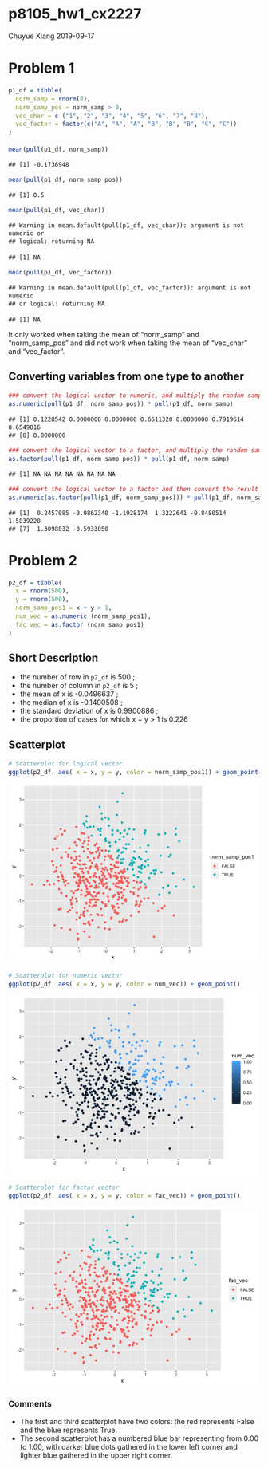 p8105\_hw1\_cx2227
================
Chuyue Xiang
2019-09-17

# Problem 1

``` r
p1_df = tibble(
  norm_samp = rnorm(8),
  norm_samp_pos = norm_samp > 0,
  vec_char = c ("1", "2", "3", "4", "5", "6", "7", "8"),
  vec_factor = factor(c("A", "A", "A", "B", "B", "B", "C", "C"))
)

mean(pull(p1_df, norm_samp))
```

    ## [1] -0.1736948

``` r
mean(pull(p1_df, norm_samp_pos))
```

    ## [1] 0.5

``` r
mean(pull(p1_df, vec_char))
```

    ## Warning in mean.default(pull(p1_df, vec_char)): argument is not numeric or
    ## logical: returning NA

    ## [1] NA

``` r
mean(pull(p1_df, vec_factor))
```

    ## Warning in mean.default(pull(p1_df, vec_factor)): argument is not numeric
    ## or logical: returning NA

    ## [1] NA

It only worked when taking the mean of “norm\_samp” and
“norm\_samp\_pos” and did not work when taking the mean of
“vec\_char” and
“vec\_factor”.

## Converting variables from one type to another

``` r
### convert the logical vector to numeric, and multiply the random sample by the result
as.numeric(pull(p1_df, norm_samp_pos)) * pull(p1_df, norm_samp)
```

    ## [1] 0.1228542 0.0000000 0.0000000 0.6611320 0.0000000 0.7919614 0.6549016
    ## [8] 0.0000000

``` r
### convert the logical vector to a factor, and multiply the random sample by the result
as.factor(pull(p1_df, norm_samp_pos)) * pull(p1_df, norm_samp)
```

    ## [1] NA NA NA NA NA NA NA NA

``` r
### convert the logical vector to a factor and then convert the result to numeric, and multiply the random sample by the result
as.numeric(as.factor(pull(p1_df, norm_samp_pos))) * pull(p1_df, norm_samp)
```

    ## [1]  0.2457085 -0.9862340 -1.1928174  1.3222641 -0.8480514  1.5839228
    ## [7]  1.3098032 -0.5933050

# Problem 2

``` r
p2_df = tibble(
  x = rnorm(500),
  y = rnorm(500),
  norm_samp_pos1 = x + y > 1,
  num_vec = as.numeric (norm_samp_pos1),
  fac_vec = as.factor (norm_samp_pos1)
)
```

## Short Description

  - the number of row in `p2_df` is 500 ;
  - the number of column in `p2_df` is 5 ;
  - the mean of x is -0.0496637 ;
  - the median of x is -0.1400508 ;
  - the standard deviation of x is 0.9900886 ;
  - the proportion of cases for which x + y \> 1 is 0.226

## Scatterplot

``` r
# Scatterplot for logical vector
ggplot(p2_df, aes( x = x, y = y, color = norm_samp_pos1)) + geom_point()
```

![](hw1_rmd_files/figure-gfm/unnamed-chunk-2-1.png)<!-- -->

``` r
# Scatterplot for numeric vector
ggplot(p2_df, aes( x = x, y = y, color = num_vec)) + geom_point()
```

![](hw1_rmd_files/figure-gfm/unnamed-chunk-2-2.png)<!-- -->

``` r
# Scatterplot for factor vector
ggplot(p2_df, aes( x = x, y = y, color = fac_vec)) + geom_point()
```

![](hw1_rmd_files/figure-gfm/unnamed-chunk-2-3.png)<!-- -->

### Comments

  - The first and third scatterplot have two colors: the red represents
    False and the blue represents True.
  - The second scatterplot has a numbered blue bar representing from
    0.00 to 1.00, with darker blue dots gathered in the lower left
    corner and lighter blue gathered in the upper right corner.
